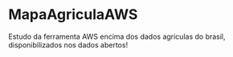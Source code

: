 # MapaAgriculaAWS
Estudo da ferramenta AWS encima dos dados agriculas do brasil, disponibilizados nos dados abertos! 

